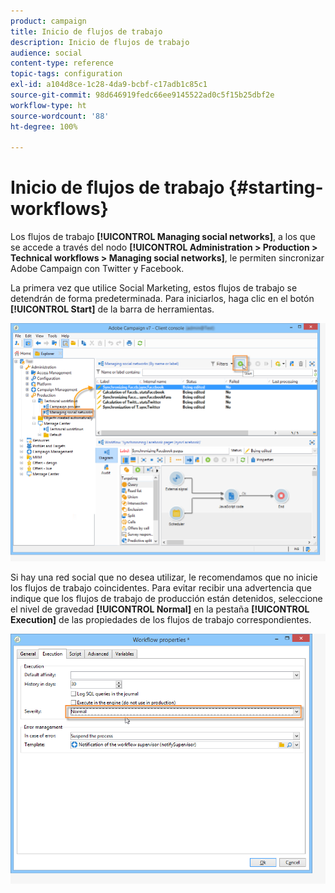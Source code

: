 ```yaml
---
product: campaign
title: Inicio de flujos de trabajo
description: Inicio de flujos de trabajo
audience: social
content-type: reference
topic-tags: configuration
exl-id: a104d8ce-1c28-4da9-bcbf-c17adb1c85c1
source-git-commit: 98d646919fedc66ee9145522ad0c5f15b25dbf2e
workflow-type: ht
source-wordcount: '88'
ht-degree: 100%

---
```


# Inicio de flujos de trabajo {#starting-workflows}

Los flujos de trabajo **[!UICONTROL Managing social networks]**, a los que se accede a través del nodo **[!UICONTROL Administration > Production > Technical workflows > Managing social networks]**, le permiten sincronizar Adobe Campaign con Twitter y Facebook.

La primera vez que utilice Social Marketing, estos flujos de trabajo se detendrán de forma predeterminada. Para iniciarlos, haga clic en el botón **[!UICONTROL Start]** de la barra de herramientas.

![](assets/social_start_workflows.png)

Si hay una red social que no desea utilizar, le recomendamos que no inicie los flujos de trabajo coincidentes. Para evitar recibir una advertencia que indique que los flujos de trabajo de producción están detenidos, seleccione el nivel de gravedad **[!UICONTROL Normal]** en la pestaña **[!UICONTROL Execution]** de las propiedades de los flujos de trabajo correspondientes.

![](assets/social_start_workflows2.png)

